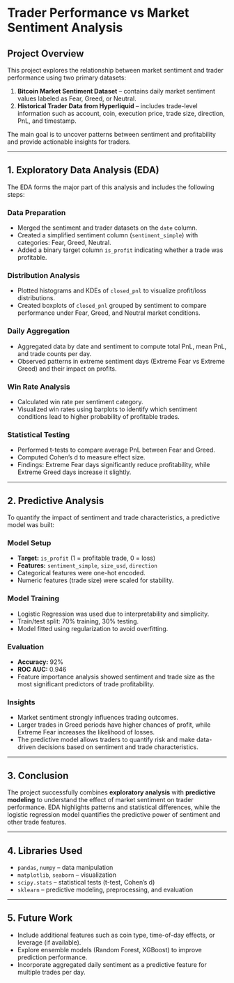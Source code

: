 # Trader Performance vs Market Sentiment Analysis

## Project Overview
This project explores the relationship between market sentiment and trader performance using two primary datasets:  
1. **Bitcoin Market Sentiment Dataset** – contains daily market sentiment values labeled as Fear, Greed, or Neutral.  
2. **Historical Trader Data from Hyperliquid** – includes trade-level information such as account, coin, execution price, trade size, direction, PnL, and timestamp.  

The main goal is to uncover patterns between sentiment and profitability and provide actionable insights for traders.

---

## 1. Exploratory Data Analysis (EDA)

The EDA forms the major part of this analysis and includes the following steps:

### **Data Preparation**
- Merged the sentiment and trader datasets on the `date` column.  
- Created a simplified sentiment column (`sentiment_simple`) with categories: Fear, Greed, Neutral.  
- Added a binary target column `is_profit` indicating whether a trade was profitable.

### **Distribution Analysis**
- Plotted histograms and KDEs of `closed_pnl` to visualize profit/loss distributions.  
- Created boxplots of `closed_pnl` grouped by sentiment to compare performance under Fear, Greed, and Neutral market conditions.  

### **Daily Aggregation**
- Aggregated data by date and sentiment to compute total PnL, mean PnL, and trade counts per day.  
- Observed patterns in extreme sentiment days (Extreme Fear vs Extreme Greed) and their impact on profits.

### **Win Rate Analysis**
- Calculated win rate per sentiment category.  
- Visualized win rates using barplots to identify which sentiment conditions lead to higher probability of profitable trades.

### **Statistical Testing**
- Performed t-tests to compare average PnL between Fear and Greed.  
- Computed Cohen’s d to measure effect size.  
- Findings: Extreme Fear days significantly reduce profitability, while Extreme Greed days increase it slightly.

---

## 2. Predictive Analysis

To quantify the impact of sentiment and trade characteristics, a predictive model was built:

### **Model Setup**
- **Target:** `is_profit` (1 = profitable trade, 0 = loss)  
- **Features:** `sentiment_simple`, `size_usd`, `direction`  
- Categorical features were one-hot encoded.  
- Numeric features (trade size) were scaled for stability.

### **Model Training**
- Logistic Regression was used due to interpretability and simplicity.  
- Train/test split: 70% training, 30% testing.  
- Model fitted using regularization to avoid overfitting.

### **Evaluation**
- **Accuracy:** 92%  
- **ROC AUC:** 0.946  
- Feature importance analysis showed sentiment and trade size as the most significant predictors of trade profitability.  

### **Insights**
- Market sentiment strongly influences trading outcomes.  
- Larger trades in Greed periods have higher chances of profit, while Extreme Fear increases the likelihood of losses.  
- The predictive model allows traders to quantify risk and make data-driven decisions based on sentiment and trade characteristics.

---

## 3. Conclusion
The project successfully combines **exploratory analysis** with **predictive modeling** to understand the effect of market sentiment on trader performance. EDA highlights patterns and statistical differences, while the logistic regression model quantifies the predictive power of sentiment and other trade features.

---

## 4. Libraries Used
- `pandas`, `numpy` – data manipulation  
- `matplotlib`, `seaborn` – visualization  
- `scipy.stats` – statistical tests (t-test, Cohen’s d)  
- `sklearn` – predictive modeling, preprocessing, and evaluation  

---

## 5. Future Work
- Include additional features such as coin type, time-of-day effects, or leverage (if available).  
- Explore ensemble models (Random Forest, XGBoost) to improve prediction performance.  
- Incorporate aggregated daily sentiment as a predictive feature for multiple trades per day.
